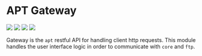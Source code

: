 # APT Gateway

![](https://img.shields.io/badge/language-Golang-lightblue)
![](https://img.shields.io/badge/go_version-1.20-blue)
![](https://img.shields.io/badge/tests-Passed-darkgreen)
![](https://img.shields.io/badge/version-0.0.1-green)

Gateway is the ```apt``` restful API for handling client http requests.
This module handles the user interface logic in order to communicate with
```core``` and ```ftp```.
